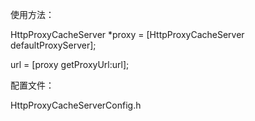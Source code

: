 使用方法：

HttpProxyCacheServer *proxy = [HttpProxyCacheServer defaultProxyServer];

url = [proxy getProxyUrl:url];

配置文件：

HttpProxyCacheServerConfig.h